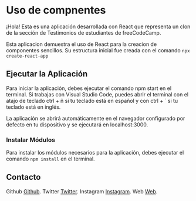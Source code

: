 # Uso de compnentes

¡Hola! Esta es una aplicación desarrollada con React que representa un clon de la sección de Testimonios de estudiantes de freeCodeCamp.

Esta aplicacion demuestra el uso de React para la creacion de componentes sencillos. Su estructura inicial fue creada con el comando `npx create-react-app`

## Ejecutar la Aplicación

Para iniciar la aplicación, debes ejecutar el comando npm start en el terminal. Si trabajas con Visual Studio Code, puedes abrir el terminal con el atajo de teclado ctrl + ñ si tu teclado está en español y con ctrl + ` si tu teclado está en inglés.

La aplicación se abrirá automáticamente en el navegador configurado por defecto en tu dispositivo y se ejecutará en localhost:3000.

### Instalar Módulos

Para instalar los módulos necesarios para la aplicación, debes ejecutar el comando `npm install` en el terminal.

## Contacto

Github [Github](https://github.com/IvanSerranoGit).
Twitter [Twitter](https://twitter.com/lvanSerrano).
Instagram [Instagram](https://www.instagram.com/_ivan.serrano/).
Web [Web](https://ivan.serrano.opengala.xyz/).
